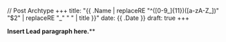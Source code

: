 // Post Archtype
+++
title: "{{ .Name | replaceRE "^([0-9_]{11})([a-zA-Z_])" "$2" | replaceRE  "_" " " | title }}"
date: {{ .Date }}
draft: true
+++

**Insert Lead paragraph here.****
